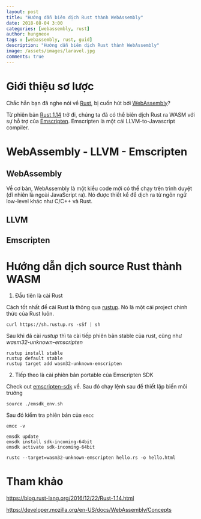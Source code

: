 ```yaml
---
layout: post
title: "Hướng dẫn biên dịch Rust thành WebAssembly" 
date: 2018-08-04 3:00
categories: [webassembly, rust]
author: hungneox
tags : [webassembly, rust, guid]
description: "Hướng dẫn biên dịch Rust thành WebAssembly"
image: /assets/images/laravel.jpg
comments: true
---
```


# Giới thiệu sơ lược

Chắc hẳn bạn đã nghe nói về [Rust](https://www.rust-lang.org/en-US/), bị cuốn hút bởi [WebAssembly](https://webassembly.org/)? 

Từ phiên bản [Rust 1.14](https://blog.rust-lang.org/2016/12/22/Rust-1.14.html) trở đi, chúng ta đã có thể biên dịch Rust ra WASM với sự hỗ trợ của [Emscripten](https://github.com/kripken/emscripten). Emscripten là một cái LLVM-to-Javascript compiler.

# WebAssembly - LLVM - Emscripten

## WebAssembly

Về cơ bản, WebAssembly là một kiểu code mới có thể chạy trên trình duyệt (dĩ nhiên là ngoài JavaScript ra). Nó được thiết kể để dịch ra từ ngôn ngữ low-level khác như C/C++ và Rust.


## LLVM

## Emscripten


# Hướng dẫn dịch source Rust thành WASM

1. Đầu tiên là cài Rust

Cách tốt nhất để cài Rust là thông qua [rustup](https://rustup.rs/). Nó là một cái project chính thức của Rust luôn.

```
curl https://sh.rustup.rs -sSf | sh
```

Sau khi đã cài *rustup* thì ta cài tiếp phiên bản stable của rust, cũng như *wasm32-unknown-emscripten*

```
rustup install stable
rustup default stable
rustup target add wasm32-unknown-emscripten
```

2. Tiếp theo là cài phiên bản portable của Emscripten SDK

Check out [emscripten-sdk](http://kripken.github.io/emscripten-site/docs/getting_started/downloads.html#download-and-install) về. Sau đó chạy lệnh sau để thiết lập biến môi trường

```
source ./emsdk_env.sh
```

Sau đó kiểm tra phiên bản của `emcc`

```
emcc -v
```

```
emsdk update
emsdk install sdk-incoming-64bit
emsdk activate sdk-incoming-64bit
```

```
rustc --target=wasm32-unknown-emscripten hello.rs -o hello.html
```

# Tham khảo

https://blog.rust-lang.org/2016/12/22/Rust-1.14.html

https://developer.mozilla.org/en-US/docs/WebAssembly/Concepts

